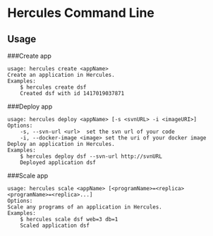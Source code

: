 Hercules Command Line
====

## Usage

###Create app

    usage: hercules create <appName>
    Create an application in Hercules.
    Examples:
    	$ hercules create dsf
    	Created dsf with id 1417019037871

###Deploy app

    usage: hercules deploy <appName> [-s <svnURL> -i <imageURI>]
    Options:
    	-s, --svn-url <url>  set the svn url of your code
    	-i, --docker-image <image> set the uri of your docker image
    Deploy an application in Hercules.
    Examples:
    	$ hercules deploy dsf --svn-url http://svnURL
    	Deployed application dsf
	
###Scale app

    usage: hercules scale <appName> [<programName>=<replica> <programName>=<replica>...]
    Options:
    Scale any programs of an application in Hercules.
    Examples:
    	$ hercules scale dsf web=3 db=1
    	Scaled application dsf

